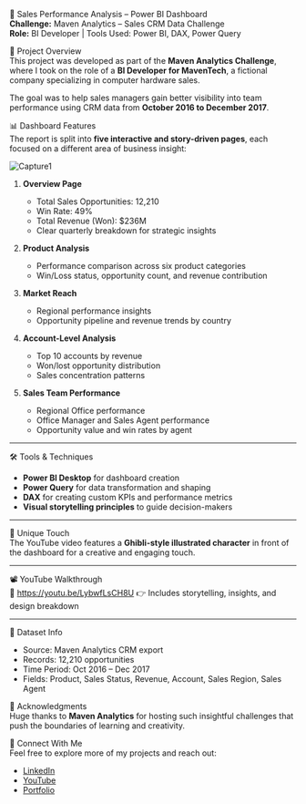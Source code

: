
🚀 Sales Performance Analysis – Power BI Dashboard  
**Challenge:** Maven Analytics – Sales CRM Data Challenge  
**Role:** BI Developer | Tools Used: Power BI, DAX, Power Query  



📌 Project Overview  
This project was developed as part of the **Maven Analytics Challenge**, where I took on the role of a **BI Developer for MavenTech**, a fictional company specializing in computer hardware sales.  

The goal was to help sales managers gain better visibility into team performance using CRM data from **October 2016 to December 2017**.  



📊 Dashboard Features  
The report is split into **five interactive and story-driven pages**, each focused on a different area of business insight:

![Capture1](https://github.com/user-attachments/assets/9ab903b1-45fd-424f-b3d7-2838df3871c2)


1. **Overview Page**  
   - Total Sales Opportunities: 12,210  
   - Win Rate: 49%  
   - Total Revenue (Won): $236M  
   - Clear quarterly breakdown for strategic insights  

2. **Product Analysis**  
   - Performance comparison across six product categories  
   - Win/Loss status, opportunity count, and revenue contribution  

3. **Market Reach**  
   - Regional performance insights  
   - Opportunity pipeline and revenue trends by country  

4. **Account-Level Analysis**  
   - Top 10 accounts by revenue  
   - Won/lost opportunity distribution  
   - Sales concentration patterns  

5. **Sales Team Performance**  
   - Regional Office performance  
   - Office Manager and Sales Agent performance  
   - Opportunity value and win rates by agent  

---

🛠️ Tools & Techniques  
- **Power BI Desktop** for dashboard creation  
- **Power Query** for data transformation and shaping  
- **DAX** for creating custom KPIs and performance metrics  
- **Visual storytelling principles** to guide decision-makers  

---

🎨 Unique Touch  
The YouTube video features a **Ghibli-style illustrated character** in front of the dashboard for a creative and engaging touch.  

---

📽️ YouTube Walkthrough  
🎥 https://youtu.be/LybwfLsCH8U
👉 Includes storytelling, insights, and design breakdown  

---

📁 Dataset Info  
- Source: Maven Analytics CRM export  
- Records: 12,210 opportunities  
- Time Period: Oct 2016 – Dec 2017  
- Fields: Product, Sales Status, Revenue, Account, Sales Region, Sales Agent  



🙌 Acknowledgments  
Huge thanks to **Maven Analytics** for hosting such insightful challenges that push the boundaries of learning and creativity.  



🔗 Connect With Me  
Feel free to explore more of my projects and reach out:  
- [LinkedIn]([https://www.linkedin.com/in/yourprofile](https://www.linkedin.com/in/narendrasingh1402))  
- [YouTube]([https://www.youtube.com/yourchannel](https://www.youtube.com/@Analyst_Hive))  
- [Portfolio](https://narendra1402.github.io/)



